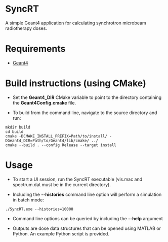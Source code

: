 # SyncRT
A simple Geant4 application for calculating synchrotron microbeam radiotherapy doses.

# Requirements

* [Geant4](https://geant4.web.cern.ch/)

# Build instructions (using CMake)

* Set the **Geant4_DIR** CMake variable to point to the directory containing the **Geant4Config.cmake** file.

* To build from the command line, navigate to the source directory and run:
```
mkdir build
cd build
cmake -DCMAKE_INSTALL_PREFIX=Path/to/install/ -DGeant4_DIR=Path/to/Geant4/lib/cmake/ ../
cmake --build . --config Release --target install
```

# Usage

* To start a UI session, run the SyncRT executable (vis.mac and spectrum.dat must be in the current directory).

* Including the **--histories** command line option will perform a simulation in batch mode:
```
./SyncRT.exe --histories=10000
```

* Command line options can be queried by including the **--help** argument

* Outputs are dose data structures that can be opened using MATLAB or Python. An example Python script is provided.
